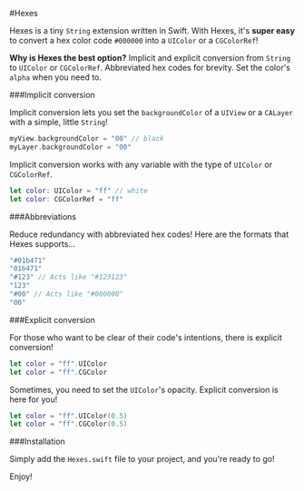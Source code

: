 #Hexes

Hexes is a tiny `String` extension written in Swift. With Hexes, it's **super easy** to convert a hex color code `#000000` into a `UIColor` or a `CGColorRef`!

**Why is Hexes the best option?** Implicit and explicit conversion from `String` to `UIColor` or `CGColorRef`. Abbreviated hex codes for brevity. Set the color's `alpha` when you need to.

###Implicit conversion

Implicit conversion lets you set the `backgroundColor` of a `UIView` or a `CALayer` with a simple, little `String`!

```Swift
myView.backgroundColor = "00" // black
myLayer.backgroundColor = "00"
```

Implicit conversion works with any variable with the type of `UIColor` or `CGColorRef`.

```Swift
let color: UIColor = "ff" // white
let color: CGColorRef = "ff"
```

###Abbreviations

Reduce redundancy with abbreviated hex codes! Here are the formats that Hexes supports...

```Swift
"#01b471"
"01b471"
"#123" // Acts like "#123123"
"123"
"#00" // Acts like "#000000"
"00"
```

###Explicit conversion

For those who want to be clear of their code's intentions, there is explicit conversion!

```Swift
let color = "ff".UIColor
let color = "ff".CGColor
```

Sometimes, you need to set the `UIColor`'s opacity. Explicit conversion is here for you!

```Swift
let color = "ff".UIColor(0.5)
let color = "ff".CGColor(0.5)
```

###Installation

Simply add the `Hexes.swift` file to your project, and you're ready to go!

Enjoy!
